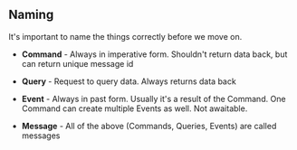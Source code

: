 ## Naming

It's important to name the things correctly before we move on.

- **Command** - Always in imperative form. Shouldn't return data back, but can return unique message id

- **Query** - Request to query data. Always returns data back

- **Event** - Always in past form. Usually it's a result of the Command. One Command can create multiple Events as well. Not awaitable.

- **Message** - All of the above (Commands, Queries, Events) are called messages
